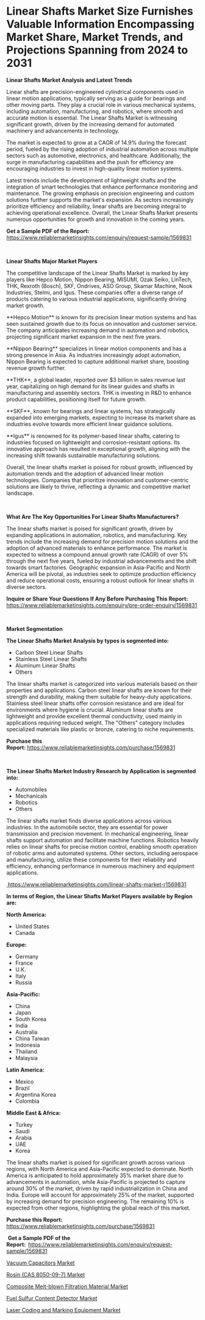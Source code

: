 <p><h1>Linear Shafts Market Size Furnishes Valuable Information Encompassing Market Share, Market Trends, and Projections Spanning from 2024 to 2031</h1></p><p><strong>Linear Shafts Market Analysis and Latest Trends</strong></p>
<p><p>Linear shafts are precision-engineered cylindrical components used in linear motion applications, typically serving as a guide for bearings and other moving parts. They play a crucial role in various mechanical systems, including automation, manufacturing, and robotics, where smooth and accurate motion is essential. The Linear Shafts Market is witnessing significant growth, driven by the increasing demand for automated machinery and advancements in technology. </p><p>The market is expected to grow at a CAGR of 14.9% during the forecast period, fueled by the rising adoption of industrial automation across multiple sectors such as automotive, electronics, and healthcare. Additionally, the surge in manufacturing capabilities and the push for efficiency are encouraging industries to invest in high-quality linear motion systems. </p><p>Latest trends include the development of lightweight shafts and the integration of smart technologies that enhance performance monitoring and maintenance. The growing emphasis on precision engineering and custom solutions further supports the market's expansion. As sectors increasingly prioritize efficiency and reliability, linear shafts are becoming integral to achieving operational excellence. Overall, the Linear Shafts Market presents numerous opportunities for growth and innovation in the coming years.</p></p>
<p><strong>Get a Sample PDF of the Report:&nbsp;</strong> <a href="https://www.reliablemarketinsights.com/enquiry/request-sample/1569831?utm_campaign=1559&utm_medium=2&utm_source=Github&utm_content=ia&utm_term=14102024&utm_id=linear-shafts">https://www.reliablemarketinsights.com/enquiry/request-sample/1569831</a></p>
<p>&nbsp;</p>
<p><strong>Linear Shafts Major Market Players</strong></p>
<p><p>The competitive landscape of the Linear Shafts Market is marked by key players like Hepco Motion, Nippon Bearing, MISUMI, Ozak Seiko, LinTech, THK, Rexroth (Bosch), SKF, Ondrives, ASO Group, Skamar Machine, Nook Industries, Stelmi, and Igus. These companies offer a diverse range of products catering to various industrial applications, significantly driving market growth.</p><p>**Hepco Motion** is known for its precision linear motion systems and has seen sustained growth due to its focus on innovation and customer service. The company anticipates increasing demand in automation and robotics, projecting significant market expansion in the next five years.</p><p>**Nippon Bearing** specializes in linear motion components and has a strong presence in Asia. As industries increasingly adopt automation, Nippon Bearing is expected to capture additional market share, boosting revenue growth further.</p><p>**THK**, a global leader, reported over $3 billion in sales revenue last year, capitalizing on high demand for its linear guides and shafts in manufacturing and assembly sectors. THK is investing in R&D to enhance product capabilities, positioning itself for future growth.</p><p>**SKF**, known for bearings and linear systems, has strategically expanded into emerging markets, expecting to increase its market share as industries evolve towards more efficient linear guidance solutions.</p><p>**Igus** is renowned for its polymer-based linear shafts, catering to industries focused on lightweight and corrosion-resistant options. Its innovative approach has resulted in exceptional growth, aligning with the increasing shift towards sustainable manufacturing solutions.</p><p>Overall, the linear shafts market is poised for robust growth, influenced by automation trends and the adoption of advanced linear motion technologies. Companies that prioritize innovation and customer-centric solutions are likely to thrive, reflecting a dynamic and competitive market landscape.</p></p>
<p>&nbsp;</p>
<p><strong>What Are The Key Opportunities For Linear Shafts Manufacturers?</strong></p>
<p><p>The linear shafts market is poised for significant growth, driven by expanding applications in automation, robotics, and manufacturing. Key trends include the increasing demand for precision motion solutions and the adoption of advanced materials to enhance performance. The market is expected to witness a compound annual growth rate (CAGR) of over 5% through the next five years, fueled by industrial advancements and the shift towards smart factories. Geographic expansion in Asia-Pacific and North America will be pivotal, as industries seek to optimize production efficiency and reduce operational costs, ensuring a robust outlook for linear shafts in diverse sectors.</p></p>
<p><strong>Inquire or Share Your Questions If Any Before Purchasing This Report:</strong> <a href="https://www.reliablemarketinsights.com/enquiry/pre-order-enquiry/1569831?utm_campaign=1559&utm_medium=2&utm_source=Github&utm_content=ia&utm_term=14102024&utm_id=linear-shafts">https://www.reliablemarketinsights.com/enquiry/pre-order-enquiry/1569831</a></p>
<p>&nbsp;</p>
<p><strong>Market Segmentation</strong></p>
<p><strong>The Linear Shafts Market Analysis by types is segmented into:</strong></p>
<p><ul><li>Carbon Steel Linear Shafts</li><li>Stainless Steel Linear Shafts</li><li>Aluminum Linear Shafts</li><li>Others</li></ul></p>
<p><p>The linear shafts market is categorized into various materials based on their properties and applications. Carbon steel linear shafts are known for their strength and durability, making them suitable for heavy-duty applications. Stainless steel linear shafts offer corrosion resistance and are ideal for environments where hygiene is crucial. Aluminum linear shafts are lightweight and provide excellent thermal conductivity, used mainly in applications requiring reduced weight. The "Others" category includes specialized materials like plastic or bronze, catering to niche requirements.</p></p>
<p><strong>Purchase this Report:&nbsp;</strong><a href="https://www.reliablemarketinsights.com/purchase/1569831?utm_campaign=1559&utm_medium=2&utm_source=Github&utm_content=ia&utm_term=14102024&utm_id=linear-shafts">https://www.reliablemarketinsights.com/purchase/1569831</a></p>
<p>&nbsp;</p>
<p><strong>The Linear Shafts Market Industry Research by Application is segmented into:</strong></p>
<p><ul><li>Automobiles</li><li>Mechanicals</li><li>Robotics</li><li>Others</li></ul></p>
<p><p>The linear shafts market finds diverse applications across various industries. In the automobile sector, they are essential for power transmission and precision movement. In mechanical engineering, linear shafts support automation and facilitate machine functions. Robotics heavily relies on linear shafts for precise motion control, enabling smooth operation of robotic arms and automated systems. Other sectors, including aerospace and manufacturing, utilize these components for their reliability and efficiency, enhancing performance in numerous machinery and equipment applications.</p></p>
<p><a href="https://www.reliablemarketinsights.com/linear-shafts-market-r1569831?utm_campaign=1559&utm_medium=2&utm_source=Github&utm_content=ia&utm_term=14102024&utm_id=linear-shafts">&nbsp;https://www.reliablemarketinsights.com/linear-shafts-market-r1569831</a></p>
<p><strong>In terms of Region, the Linear Shafts Market Players available by Region are:</strong></p>
<p>
    <p> <strong> North America: </strong>
        <ul>
            <li>United States</li>
            <li>Canada</li>
        </ul>
        </p> 
    <p> <strong> Europe: </strong>
        <ul>
            <li>Germany</li>
            <li>France</li>
            <li>U.K.</li>
            <li>Italy</li>
            <li>Russia</li>
        </ul>
        </p> 
    <p> <strong> Asia-Pacific: </strong>
        <ul>
            <li>China</li>
            <li>Japan</li>
            <li>South Korea</li>
            <li>India</li>
            <li>Australia</li>
            <li>China Taiwan</li>
            <li>Indonesia</li>
            <li>Thailand</li>
            <li>Malaysia</li>
        </ul>
        </p> 
    <p> <strong> Latin America: </strong>
        <ul>
            <li>Mexico</li>
            <li>Brazil</li>
            <li>Argentina Korea</li>
            <li>Colombia</li>
        </ul>
        </p> 
    <p> <strong> Middle East & Africa: </strong>
        <ul>
            <li>Turkey</li>
            <li>Saudi</li>
            <li>Arabia</li>
            <li>UAE</li>
            <li>Korea</li>
        </ul>
    </p>
    </p>
<p><p>The linear shafts market is poised for significant growth across various regions, with North America and Asia-Pacific expected to dominate. North America is anticipated to hold approximately 35% market share due to advancements in automation, while Asia-Pacific is projected to capture around 30% of the market, driven by rapid industrialization in China and India. Europe will account for approximately 25% of the market, supported by increasing demand for precision engineering. The remaining 10% is expected from other regions, highlighting the global reach of this market.</p></p>
<p><strong>Purchase this Report: </strong><a href="https://www.reliablemarketinsights.com/purchase/1569831?utm_campaign=1559&utm_medium=2&utm_source=Github&utm_content=ia&utm_term=14102024&utm_id=linear-shafts">https://www.reliablemarketinsights.com/purchase/1569831</a></p>
<p>&nbsp;<strong>Get a Sample PDF of the Report:&nbsp;&nbsp;</strong><a href="https://www.reliablemarketinsights.com/enquiry/request-sample/1569831?utm_campaign=1559&utm_medium=2&utm_source=Github&utm_content=ia&utm_term=14102024&utm_id=linear-shafts">https://www.reliablemarketinsights.com/enquiry/request-sample/1569831</a></p>
<p><strong></strong></p>
<p><p><a href="https://www.linkedin.com/pulse/vacuum-capacitors-market-share-size-trends-industry-analysis-bcj2f?utm_campaign=1559&utm_medium=2&utm_source=Github&utm_content=ia&utm_term=14102024&utm_id=linear-shafts">Vacuum Capacitors Market</a></p><p><a href="https://www.linkedin.com/pulse/emerging-trends-rosin-cas-8050-09-7-market-detailed-overview-vvyof?utm_campaign=1559&utm_medium=2&utm_source=Github&utm_content=ia&utm_term=14102024&utm_id=linear-shafts">Rosin (CAS 8050-09-7) Market</a></p><p><a href="https://www.linkedin.com/pulse/strategic-roadmap-success-global-composite-melt-blown-filtration-pbtff?utm_campaign=1559&utm_medium=2&utm_source=Github&utm_content=ia&utm_term=14102024&utm_id=linear-shafts">Composite Melt-blown Filtration Material Market</a></p><p><a href="https://www.linkedin.com/pulse/global-fuel-sulfur-content-detector-market-focus-application-w5k1e?trk=public_post_embed_feed-article-content&utm_campaign=1559&utm_medium=2&utm_source=Github&utm_content=ia&utm_term=14102024&utm_id=linear-shafts">Fuel Sulfur Content Detector Market</a></p><p><a href="https://www.linkedin.com/pulse/laser-coding-marking-equipment-market-size-share-competitive-a1ooe?trk=public_post_embed_feed-article-content&utm_campaign=1559&utm_medium=2&utm_source=Github&utm_content=ia&utm_term=14102024&utm_id=linear-shafts">Laser Coding and Marking Equipment Market</a></p></p>